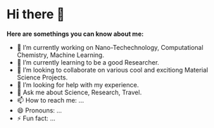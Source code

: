 # Hi there 👋


**Here are somethings you can know about me:**

- 🔭 I’m currently working on Nano-Techechnology, Computational Chemistry, Machine Learning.
- 🌱 I’m currently learning to be a good Researcher.
- 👯 I’m looking to collaborate on various cool and excitiong Material Science Projects.
- 🤔 I’m looking for help with my experience.
- 💬 Ask me about Science, Research, Travel.
- 📫 How to reach me: ...
- 😄 Pronouns: ...
- ⚡ Fun fact: ...


